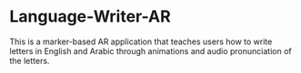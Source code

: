 # Language-Writer-AR

This is a marker-based AR application that teaches users how to write letters in English and Arabic through animations and audio pronunciation of the letters. 
